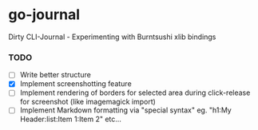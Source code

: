 # go-journal
Dirty CLI-Journal - Experimenting with Burntsushi xlib bindings

### TODO

- [ ] Write better structure
- [x] Implement screenshotting feature
- [ ] Implement rendering of borders for selected area during click-release for screenshot (like imagemagick import)
- [ ] Implement Markdown formatting via "special syntax" eg. "h1:My Header:list:Item 1:Item 2" etc...
